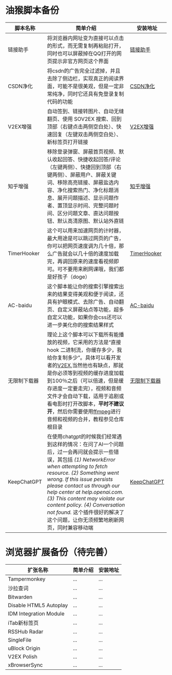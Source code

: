 # 油猴脚本备份  
| 脚本名称 | 简单介绍 | 安装地址 |
| --- | --- | --- |
| 链接助手 | 将浏览器内网址变为直接可以点击的形式，而无需复制再粘贴打开，同时也可以屏蔽掉在QQ打开的网页提示非官方网页这个界面 | [链接助手](https://greasyfork.org/zh-CN/scripts/422773-%E9%93%BE%E6%8E%A5%E5%8A%A9%E6%89%8B) |
| CSDN净化 | 将csdn的广告完全过滤掉，并且去除了侧边栏，实现真正的阅读界面，可能不是很美观，但是一定非常纯净，同时它还具有免登录复制代码的功能 | [CSDN净化](https://greasyfork.org/zh-CN/scripts/378351-%E6%8C%81%E7%BB%AD%E6%9B%B4%E6%96%B0-csdn%E5%B9%BF%E5%91%8A%E5%AE%8C%E5%85%A8%E8%BF%87%E6%BB%A4-%E4%BA%BA%E6%80%A7%E5%8C%96%E8%84%9A%E6%9C%AC%E4%BC%98%E5%8C%96-%E4%B8%8D%E7%94%A8%E5%86%8D%E7%99%BB%E5%BD%95%E4%BA%86-%E8%AE%A9%E4%BD%A0%E4%BD%93%E9%AA%8C%E4%BB%A4%E4%BA%BA%E6%83%8A%E5%96%9C%E7%9A%84%E5%B4%AD%E6%96%B0csdn) |
| V2EX增强 | 自动签到、链接转图片、自动无缝翻页、使用 SOV2EX 搜索、回到顶部（右键点击两侧空白处）、快速回复（左键双击两侧空白处）、新标签页打开链接 | [V2EX增强](https://greasyfork.org/zh-CN/scripts/424246-v2ex-%E5%A2%9E%E5%BC%BA) |
| 知乎增强 |移除登录弹窗、屏蔽首页视频、默认收起回答、快捷收起回答/评论（左键两侧）、快捷回到顶部（右键两侧）、屏蔽用户、屏蔽关键词、移除高亮链接、屏蔽盐选内容、净化搜索热门、净化标题消息、展开问题描述、显示问题作者、置顶显示时间、完整问题时间、区分问题文章、直达问题按钮、默认高清原图、默认站外直链 | [知乎增强](https://greasyfork.org/zh-CN/scripts/419081-%E7%9F%A5%E4%B9%8E%E5%A2%9E%E5%BC%BA) |
| TimerHooker | 这个可以用来加速网页的计时器，最大用途是可以跳过网页的广告，你可以把网页速度调为几十倍，那么广告就会以几十倍的速度加载完，再调回原来的速度看视频即可。可不要用来刷网课哦，我们都是好孩子（doge） | [TimerHooker](https://greasyfork.org/zh-CN/scripts/372673-%E8%AE%A1%E6%97%B6%E5%99%A8%E6%8E%8C%E6%8E%A7%E8%80%85-%E8%A7%86%E9%A2%91%E5%B9%BF%E5%91%8A%E8%B7%B3%E8%BF%87-%E8%A7%86%E9%A2%91%E5%B9%BF%E5%91%8A%E5%8A%A0%E9%80%9F%E5%99%A8) |
| AC-baidu | 这个脚本能让你的搜索引擎搜索出来的结果变得美观和便于阅读，还具有护眼模式、去除广告、自动翻页、自定义屏蔽站点等功能，超多自定义功能，如果你会css还可以进一步美化你的搜索结果样式 | [AC-baidu](https://greasyfork.org/zh-TW/scripts/14178-ac-baidu-%E9%87%8D%E5%AE%9A%E5%90%91%E4%BC%98%E5%8C%96%E7%99%BE%E5%BA%A6%E6%90%9C%E7%8B%97%E8%B0%B7%E6%AD%8C%E5%BF%85%E5%BA%94%E6%90%9C%E7%B4%A2-favicon-%E5%8F%8C%E5%88%97) |
| 无限制下载器 | 理论上这个脚本可以下载所有能播放的视频，它采用的方法是“直接 hook 二进制流，你缓存多少，我给你复制多少”。具体可以看开发者的[V2EX](https://www.v2ex.com/t/856510),当然他也有缺点，那就是你必须等到视频的缓存进度加载到100％之后（可以倍速，但是缓存进度一定要走完），视频和音频文件才会自动下载，适用于追剧或看电影时打开改脚本，**平时不建议开**，然后你需要使用[ffmpeg](https://github.com/BtbN/FFmpeg-Builds/releases)进行音频和视频的合并，教程参见仓库根目录 | [无限制下载器](https://greasyfork.org/zh-CN/scripts/445751-unlimited-downloader) |
| KeepChatGPT | 在使用chatgpt的时候我们经常遇到这样的情况：在问了AI一个问题后，过一会再问就会提示一些错误，其包括 *(1) NetworkError when attempting to fetch resource. (2) Something went wrong. If this issue persists please contact us through our help center at help.openai.com. (3) This content may violate our content policy. (4) Conversation not found.* 这个插件很好的解决了这个问题，让你无须频繁地刷新网页，同时兼容移动端 | [KeepChatGPT](https://greasyfork.org/zh-CN/scripts/462804-keepchatgpt) |

# 浏览器扩展备份（待完善）
| 扩张名称 | 简单介绍 | 安装地址 |
| --- | --- | --- |
| Tampermonkey | ... | ... |
| 沙拉查词 | ... | ... |
| Bitwarden | ... | ... |
| Disable HTML5 Autoplay | ... | ... |
| IDM Integration Module | ... | ... |
| iTab新标签页 | ... | ... |
| RSSHub Radar | ... | ... |
| SingleFile | ... | ... |
| uBlock Origin | ... | ... |
| V2EX Polish | ... | ... |
| xBrowserSync | ... | ... |

